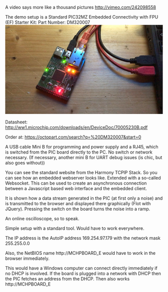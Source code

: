 A video says more like a thousand pictures http://vimeo.com/242098558

The demo setup is a Standard PIC32MZ Embedded Connectivity with FPU (EF) Starter Kit: Part Number: DM320007
![DM320007](MZ_Eth_s.png)

Datasheet: http://ww1.microchip.com/downloads/en/DeviceDoc/70005230B.pdf

Order at: https://octopart.com/search?q=%20DM320007&start=0

A USB cable Mini B for programming and power supply and a RJ45, which is switched from the PIC board directly to the PC. No switch or network necessary. (If necessary, another mini B for UART debug issues (is chic, but also goes without))

You can see the standard website from the Harmony TCPIP Stack. So you can see how an embedded webserver looks like.
Extended with a so-called Websocket. This can be used to create an asynchronous connection between a Javascript based web interface and the embedded client. 

It is shown how a data stream generated in the PIC (at first only a noise) and is transmitted to the browser and displayed there graphically (Flot with JQuery). Pressing the switch on the board turns the noise into a ramp.

An online oscilloscope, so to speak.

Simple setup with a standard tool. Would have to work everywhere.

The IP address is the AutoIP address 169.254.97.179 with the network mask 255.255.0.0

Also, the NetBIOS name http://MCHPBOARD_E would have to work in the browser immediately.

This would have a Windows computer can connect directly immediately if no DHCP is involved.
If the board is plugged into a network with DHCP then the PIC fetches an address from the DHCP. Then also works http://MCHPBOARD_E
